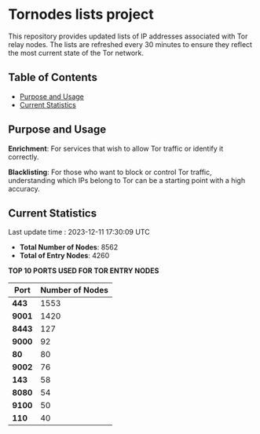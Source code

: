 # Tornodes lists project

This repository provides updated lists of IP addresses associated with Tor relay nodes. The lists are refreshed every 30 minutes to ensure they reflect the most current state of the Tor network.

## Table of Contents

- [Purpose and Usage](#purpose-and-usage)
- [Current Statistics](#current-statistics)


## Purpose and Usage

**Enrichment**: For services that wish to allow Tor traffic or identify it correctly.

**Blacklisting**: For those who want to block or control Tor traffic, understanding which IPs belong to Tor can be a starting point with a high accuracy.

## Current Statistics

Last update time : 2023-12-11 17:30:09 UTC

- **Total Number of Nodes**: 8562
- **Total of Entry Nodes**: 4260

**TOP 10 PORTS USED FOR TOR ENTRY NODES**

| **Port** | **Number of Nodes** |
|------|-----------------|
| **443**   | 1553  |
| **9001**   | 1420  |
| **8443**   | 127  |
| **9000**   | 92  |
| **80**   | 80  |
| **9002**   | 76  |
| **143**   | 58  |
| **8080**   | 54  |
| **9100**   | 50  |
| **110**   | 40  |

